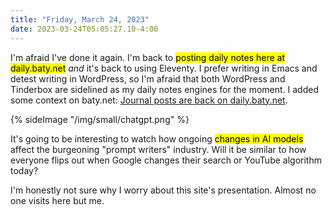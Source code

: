 ```yaml
---
title: "Friday, March 24, 2023"
date: 2023-03-24T05:05:27.10-4:00
---
```


I'm afraid I've done it again. I'm back to <mark>posting daily notes here at daily.baty.net</mark> _and_ it's back to using Eleventy. I prefer writing in Emacs and detest writing in WordPress, so I'm afraid that both WordPress and Tinderbox are sidelined as my daily notes engines for the moment. I added some context on baty.net: [Journal posts are back on daily.baty.net](https://baty.net/2023/journal-posts-are-back-on-daily-baty-net).

{% sideImage "/img/small/chatgpt.png" %}

It's going to be interesting to watch how ongoing <mark>changes in AI models</mark> affect the burgeoning "prompt writers" industry. Will it be similar to how everyone flips out when Google changes their search or YouTube algorithm today?

I'm honestly not sure why I worry about this site's presentation. Almost no one visits here but me.



